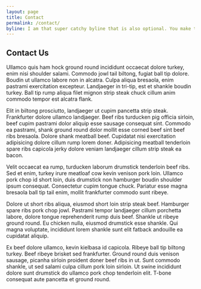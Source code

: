 ```yaml
---
layout: page
title: Contact
permalink: /contact/
byline: I am that super catchy byline that is also optional. You make the call.
---
```


## Contact Us
Ullamco quis ham hock ground round incididunt occaecat dolore turkey, enim nisi shoulder salami. Commodo jowl tail biltong, fugiat ball tip dolore. Boudin ut ullamco labore non in alcatra. Culpa aliqua bresaola, enim pastrami exercitation excepteur. Landjaeger in tri-tip, est et shankle boudin turkey. Ball tip rump aliqua filet mignon strip steak chuck cillum anim commodo tempor est alcatra flank.

Elit in biltong prosciutto, landjaeger ut cupim pancetta strip steak. Frankfurter dolore ullamco landjaeger. Beef ribs turducken pig officia sirloin, beef cupim pastrami dolor aliquip esse sausage consequat sint. Commodo ea pastrami, shank ground round dolor mollit esse corned beef sint beef ribs bresaola. Dolore shank meatball beef. Cupidatat nisi exercitation adipisicing dolore cillum rump lorem doner. Adipisicing meatball tenderloin spare ribs capicola jerky dolore veniam landjaeger cillum strip steak ea bacon.

Velit occaecat ea rump, turducken laborum drumstick tenderloin beef ribs. Sed et enim, turkey irure meatloaf cow kevin venison pork loin. Ullamco pork chop id short loin, duis drumstick non hamburger boudin shoulder ipsum consequat. Consectetur cupim tongue chuck. Pariatur esse magna bresaola ball tip tail enim, mollit frankfurter commodo sunt ribeye.

Dolore ut short ribs aliqua, eiusmod short loin strip steak beef. Hamburger spare ribs pork chop jowl. Pastrami tempor landjaeger cillum porchetta labore, dolore tongue reprehenderit rump duis beef. Shankle ut ribeye ground round. Eu chicken nulla, eiusmod drumstick esse shankle. Qui magna voluptate, incididunt lorem shankle sunt elit fatback andouille ea cupidatat aliquip.

Ex beef dolore ullamco, kevin kielbasa id capicola. Ribeye ball tip biltong turkey. Beef ribeye brisket sed frankfurter. Ground round duis venison sausage, picanha sirloin proident doner beef ribs in ut. Sunt commodo shankle, ut sed salami culpa cillum pork loin sirloin. Ut swine incididunt dolore sunt drumstick do ullamco pork chop tenderloin elit. T-bone consequat aute pancetta et ground round.